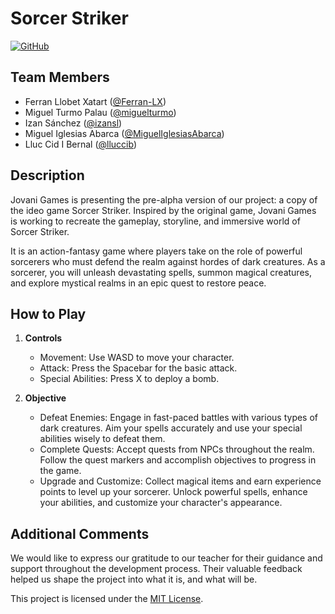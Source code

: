 # Sorcer Striker

[![GitHub](https://img.shields.io/badge/GitHub-Project-blue)](https://github.com/izansl/Jovani-Games-Sorcer-Stricker)

## Team Members
- Ferran Llobet Xatart ([@Ferran-LX](https://github.com/Ferran-LX))
- Miguel Turmo Palau ([@miguelturmo](https://github.com/miguelturmo))
- Izan Sánchez ([@izansl](https://github.com/izansl))
- Miguel Iglesias Abarca ([@MiguelIglesiasAbarca](https://github.com/MiguelIglesiasAbarca))
- Lluc Cid I Bernal ([@lluccib](https://github.com/lluccib))

## Description
Jovani Games is presenting the pre-alpha version of our project: a copy of the ideo game Sorcer Striker. Inspired by the original game, Jovani Games is working to recreate the gameplay, storyline, and immersive world of Sorcer Striker.

It is an action-fantasy game where players take on the role of powerful sorcerers who must defend the realm against hordes of dark creatures. As a sorcerer, you will unleash devastating spells, summon magical creatures, and explore mystical realms in an epic quest to restore peace.

## How to Play
1. **Controls**
   - Movement: Use WASD to move your character.
   - Attack: Press the Spacebar for the basic attack.
   - Special Abilities: Press X to deploy a bomb.

2. **Objective**
   - Defeat Enemies: Engage in fast-paced battles with various types of dark creatures. Aim your spells accurately and use your special abilities wisely to defeat them.
   - Complete Quests: Accept quests from NPCs throughout the realm. Follow the quest markers and accomplish objectives to progress in the game.
   - Upgrade and Customize: Collect magical items and earn experience points to level up your sorcerer. Unlock powerful spells, enhance your abilities, and customize your character's appearance.

## Additional Comments
We would like to express our gratitude to our teacher for their guidance and support throughout the development process. Their valuable feedback helped us shape the project into what it is, and what will be.

This project is licensed under the [MIT License](https://opensource.org/licenses/MIT).


